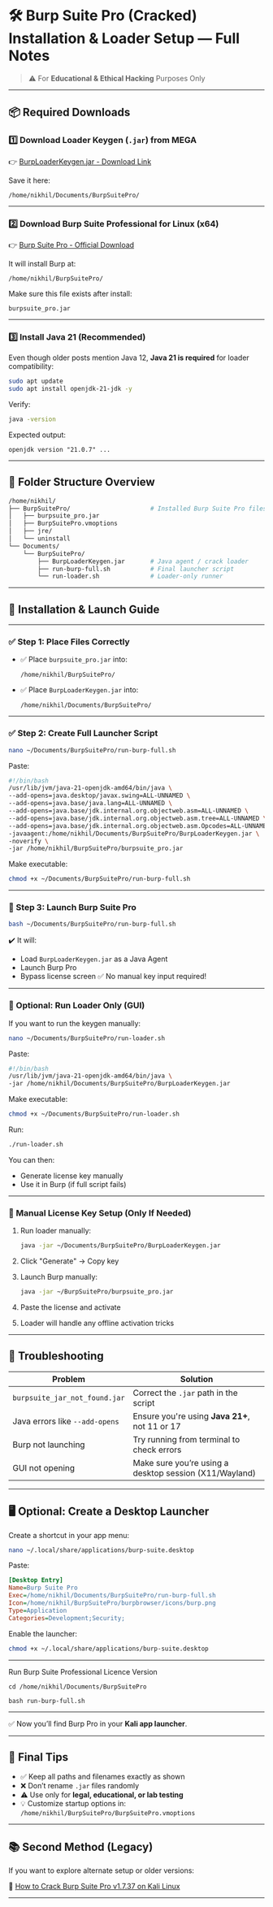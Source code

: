 

# 🛠️ Burp Suite Pro (Cracked) Installation & Loader Setup — Full Notes

> ⚠️ For **Educational & Ethical Hacking** Purposes Only

---

## 📦 Required Downloads

### 1️⃣ Download Loader Keygen (`.jar`) from MEGA

👉 [BurpLoaderKeygen.jar - Download Link](https://mega.nz/file/e9xCCYab#eHdGwcbA5foHWfc8UcS91_REwovB70ZwHanN8HwIn1k)

Save it here:

```
/home/nikhil/Documents/BurpSuitePro/
```

---

### 2️⃣ Download Burp Suite Professional for Linux (x64)

👉 [Burp Suite Pro - Official Download](https://portswigger.net/burp/releases/professional-community-2025-5-6?source=post_page-----e6aa68343408)

It will install Burp at:

```
/home/nikhil/BurpSuitePro/
```

Make sure this file exists after install:

```
burpsuite_pro.jar
```

---

### 3️⃣ Install Java 21 (Recommended)

Even though older posts mention Java 12, **Java 21 is required** for loader compatibility:

```bash
sudo apt update
sudo apt install openjdk-21-jdk -y
```

Verify:

```bash
java -version
```

Expected output:

```
openjdk version "21.0.7" ...
```

---

## 📁 Folder Structure Overview

```bash
/home/nikhil/
├── BurpSuitePro/                      # Installed Burp Suite Pro files
│   ├── burpsuite_pro.jar
│   ├── BurpSuitePro.vmoptions
│   ├── jre/
│   └── uninstall
└── Documents/
    └── BurpSuitePro/
        ├── BurpLoaderKeygen.jar       # Java agent / crack loader
        ├── run-burp-full.sh           # Final launcher script
        └── run-loader.sh              # Loader-only runner
```

---

## 🔧 Installation & Launch Guide

---

### ✅ Step 1: Place Files Correctly

* ✅ Place `burpsuite_pro.jar` into:

  ```
  /home/nikhil/BurpSuitePro/
  ```

* ✅ Place `BurpLoaderKeygen.jar` into:

  ```
  /home/nikhil/Documents/BurpSuitePro/
  ```

---

### ✅ Step 2: Create Full Launcher Script

```bash
nano ~/Documents/BurpSuitePro/run-burp-full.sh
```

Paste:

```bash
#!/bin/bash
/usr/lib/jvm/java-21-openjdk-amd64/bin/java \
--add-opens=java.desktop/javax.swing=ALL-UNNAMED \
--add-opens=java.base/java.lang=ALL-UNNAMED \
--add-opens=java.base/jdk.internal.org.objectweb.asm=ALL-UNNAMED \
--add-opens=java.base/jdk.internal.org.objectweb.asm.tree=ALL-UNNAMED \
--add-opens=java.base/jdk.internal.org.objectweb.asm.Opcodes=ALL-UNNAMED \
-javaagent:/home/nikhil/Documents/BurpSuitePro/BurpLoaderKeygen.jar \
-noverify \
-jar /home/nikhil/BurpSuitePro/burpsuite_pro.jar
```

Make executable:

```bash
chmod +x ~/Documents/BurpSuitePro/run-burp-full.sh
```

---

### 🚀 Step 3: Launch Burp Suite Pro

```bash
bash ~/Documents/BurpSuitePro/run-burp-full.sh
```

✔️ It will:

* Load `BurpLoaderKeygen.jar` as a Java Agent
* Launch Burp Pro
* Bypass license screen
  ✅ No manual key input required!

---

### 🧪 Optional: Run Loader Only (GUI)

If you want to run the keygen manually:

```bash
nano ~/Documents/BurpSuitePro/run-loader.sh
```

Paste:

```bash
#!/bin/bash
/usr/lib/jvm/java-21-openjdk-amd64/bin/java \
-jar /home/nikhil/Documents/BurpSuitePro/BurpLoaderKeygen.jar
```

Make executable:

```bash
chmod +x ~/Documents/BurpSuitePro/run-loader.sh
```

Run:

```bash
./run-loader.sh
```

You can then:

* Generate license key manually
* Use it in Burp (if full script fails)

---

### 🔑 Manual License Key Setup (Only If Needed)

1. Run loader manually:

   ```bash
   java -jar ~/Documents/BurpSuitePro/BurpLoaderKeygen.jar
   ```

2. Click "Generate" → Copy key

3. Launch Burp manually:

   ```bash
   java -jar ~/BurpSuitePro/burpsuite_pro.jar
   ```

4. Paste the license and activate

5. Loader will handle any offline activation tricks

---

## 🧰 Troubleshooting

| Problem                        | Solution                                               |
| ------------------------------ | ------------------------------------------------------ |
| `burpsuite_jar_not_found.jar`  | Correct the `.jar` path in the script                  |
| Java errors like `--add-opens` | Ensure you're using **Java 21+**, not 11 or 17         |
| Burp not launching             | Try running from terminal to check errors              |
| GUI not opening                | Make sure you’re using a desktop session (X11/Wayland) |

---

## 🖥️ Optional: Create a Desktop Launcher

Create a shortcut in your app menu:

```bash
nano ~/.local/share/applications/burp-suite.desktop
```

Paste:

```ini
[Desktop Entry]
Name=Burp Suite Pro
Exec=/home/nikhil/Documents/BurpSuitePro/run-burp-full.sh
Icon=/home/nikhil/BurpSuitePro/burpbrowser/icons/burp.png
Type=Application
Categories=Development;Security;
```

Enable the launcher:

```bash
chmod +x ~/.local/share/applications/burp-suite.desktop
```

---
Run Burp Suite Professional Licence Version

```
cd /home/nikhil/Documents/BurpSuitePro

```
```
bash run-burp-full.sh
```

---

✅ Now you’ll find Burp Pro in your **Kali app launcher**.

---

## 🎯 Final Tips

* ✅ Keep all paths and filenames exactly as shown
* ❌ Don’t rename `.jar` files randomly
* ⚠️ Use only for **legal, educational, or lab testing**
* 💡 Customize startup options in:
  `/home/nikhil/BurpSuitePro/BurpSuitePro.vmoptions`

---

## 📚 Second Method (Legacy)

If you want to explore alternate setup or older versions:

📌 [How to Crack Burp Suite Pro v1.7.37 on Kali Linux](https://medium.com/@nikhilpatidar132/how-to-install-and-crack-burp-suite-pro-v1-7-37-on-kali-linux-full-guide-6ad7c469e6e2)

---

